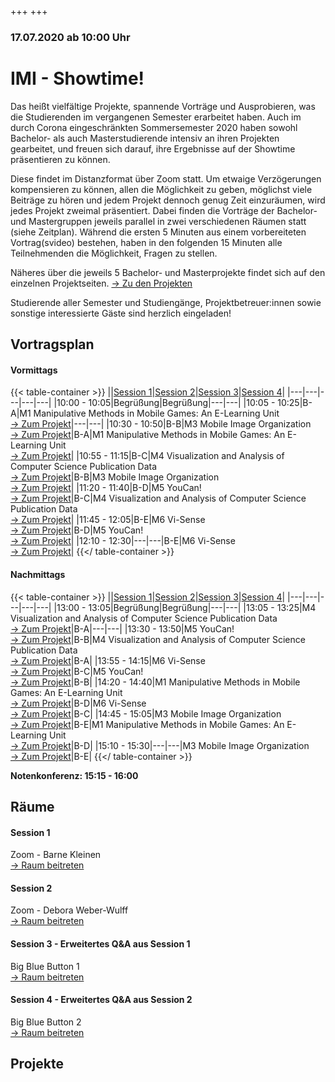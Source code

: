 +++
+++

### 17.07.2020 ab 10:00 Uhr

# IMI - Showtime!
Das heißt vielfältige Projekte, spannende Vorträge und Ausprobieren, was die Studierenden im vergangenen Semester erarbeitet haben.
Auch im durch Corona eingeschränkten Sommersemester 2020 haben sowohl Bachelor- als auch Masterstudierende intensiv an ihren Projekten gearbeitet, und freuen sich darauf, ihre Ergebnisse auf der Showtime präsentieren zu können.

Diese findet im Distanzformat über Zoom statt. Um etwaige Verzögerungen kompensieren zu können, allen die Möglichkeit zu geben, möglichst viele Beiträge zu hören und jedem Projekt dennoch genug Zeit einzuräumen, wird jedes Projekt zweimal präsentiert. Dabei finden die Vorträge der Bachelor- und Mastergruppen jeweils parallel in zwei verschiedenen Räumen statt (siehe Zeitplan).
Während die ersten 5 Minuten aus einem vorbereiteten Vortrag(svideo) bestehen, haben in den folgenden 15 Minuten alle Teilnehmenden die Möglichkeit, Fragen zu stellen.

Näheres über die jeweils 5 Bachelor- und Masterprojekte findet sich auf den einzelnen Projektseiten. [&rightarrow; Zu den Projekten](#projekte)

Studierende aller Semester und Studiengänge, Projektbetreuer:innen sowie sonstige interessierte Gäste sind herzlich eingeladen!

## Vortragsplan
#### Vormittags
{{< table-container >}}
||[Session 1](#session-1)|[Session 2](#session-2)|[Session 3](#session-3)|[Session 4](#session-4)|
|---|---|---|---|---|
|10:00 - 10:05|Begrüßung|Begrüßung|---|---|
|10:05 - 10:25|B-A|M1 Manipulative Methods in Mobile Games: An E-Learning Unit<br>[&rightarrow; Zum Projekt](ss20/master/m1-unhooked)|---|---|
|10:30 - 10:50|B-B|M3 Mobile Image Organization<br>[&rightarrow; Zum Projekt](ss20/master/m3-mobile-image-organization)|B-A|M1 Manipulative Methods in Mobile Games: An E-Learning Unit<br>[&rightarrow; Zum Projekt](ss20/master/m1-unhooked)|
|10:55 - 11:15|B-C|M4 Visualization and Analysis of Computer Science Publication Data<br>[&rightarrow; Zum Projekt](ss20/master/m4-svac)|B-B|M3 Mobile Image Organization<br>[&rightarrow; Zum Projekt](ss20/master/m3-mobile-image-organization)|
|11:20 - 11:40|B-D|M5 YouCan!<br>[&rightarrow; Zum Projekt](ss20/master/m5-youcan)|B-C|M4 Visualization and Analysis of Computer Science Publication Data<br>[&rightarrow; Zum Projekt](ss20/master/m4-svac)|
|11:45 - 12:05|B-E|M6 Vi-Sense<br>[&rightarrow; Zum Projekt](ss20/master/m6-visense)|B-D|M5 YouCan!<br>[&rightarrow; Zum Projekt](ss20/master/m5-youcan)|
|12:10 - 12:30|---|---|B-E|M6 Vi-Sense<br>[&rightarrow; Zum Projekt](ss20/master/m6-visense)|
{{</ table-container >}}

#### Nachmittags
{{< table-container >}}
||[Session 1](#session-1)|[Session 2](#session-2)|[Session 3](#session-3)|[Session 4](#session-4)|
|---|---|---|---|---|
|13:00 - 13:05|Begrüßung|Begrüßung|---|---|
|13:05 - 13:25|M4 Visualization and Analysis of Computer Science Publication Data<br>[&rightarrow; Zum Projekt](ss20/master/m4-svac)|B-A|---|---|
|13:30 - 13:50|M5 YouCan!<br>[&rightarrow; Zum Projekt](ss20/master/m5-youcan)|B-B|M4 Visualization and Analysis of Computer Science Publication Data<br>[&rightarrow; Zum Projekt](ss20/master/m4-svac)|B-A|
|13:55 - 14:15|M6 Vi-Sense<br>[&rightarrow; Zum Projekt](ss20/master/m6-visense)|B-C|M5 YouCan!<br>[&rightarrow; Zum Projekt](ss20/master/m5-youcan)|B-B|
|14:20 - 14:40|M1 Manipulative Methods in Mobile Games: An E-Learning Unit<br>[&rightarrow; Zum Projekt](ss20/master/m1-unhooked)|B-D|M6 Vi-Sense<br>[&rightarrow; Zum Projekt](ss20/master/m6-visense)|B-C|
|14:45 - 15:05|M3 Mobile Image Organization<br>[&rightarrow; Zum Projekt](ss20/master/m3-mobile-image-organization)|B-E|M1 Manipulative Methods in Mobile Games: An E-Learning Unit<br>[&rightarrow; Zum Projekt](ss20/master/m1-unhooked)|B-D|
|15:10 - 15:30|---|---|M3 Mobile Image Organization<br>[&rightarrow; Zum Projekt](ss20/master/m3-mobile-image-organization)|B-E|
{{</ table-container >}}

**Notenkonferenz: 15:15 - 16:00**

## Räume
#### Session 1
Zoom - Barne Kleinen\
[&rightarrow; Raum beitreten](https://us02web.zoom.us/j/88598173582?pwd=WVdGSVpsNDVCYzRUNjExbkc0a0F1QT09)

#### Session 2
Zoom - Debora Weber-Wulff\
[&rightarrow; Raum beitreten](https://us02web.zoom.us/j/83796491998?pwd=LzVtaWRpSjF2azdLTVBwT0paTDZadz09)

#### Session 3 - Erweitertes Q&A aus Session 1
Big Blue Button 1\
[&rightarrow; Raum beitreten](https://join.rz.htw-berlin.de/bbb/chr-a4c-uaa)

#### Session 4 - Erweitertes Q&A aus Session 2
Big Blue Button 2\
[&rightarrow; Raum beitreten](https://join.rz.htw-berlin.de/bbb/chr-94v-rua)

## Projekte

